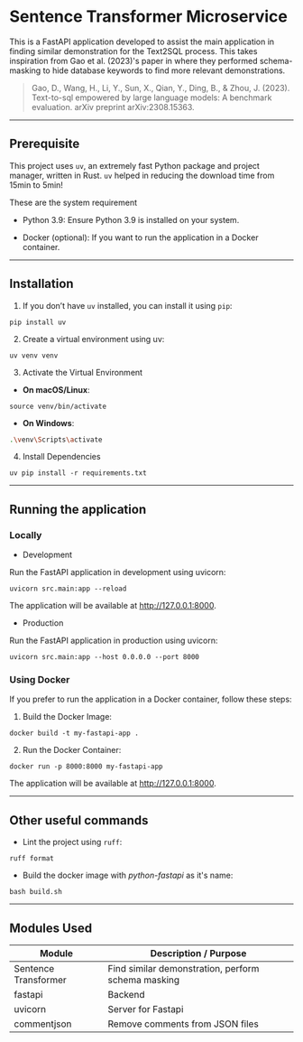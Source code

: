 
# Sentence Transformer Microservice

This is a FastAPI application developed to assist the main application in finding similar demonstration for the Text2SQL process. This takes inspiration from Gao et al. (2023)'s paper in where they performed schema-masking to hide database keywords to find more relevant demonstrations.

> Gao, D., Wang, H., Li, Y., Sun, X., Qian, Y., Ding, B., & Zhou, J. (2023). Text-to-sql empowered by large language models: A benchmark evaluation. arXiv preprint arXiv:2308.15363.

----
## Prerequisite

This project uses `uv`, an extremely fast Python package and project manager, written in Rust. `uv` helped in reducing the download time from 15min to 5min!

These are the system requirement

- Python 3.9: Ensure Python 3.9 is installed on your system.

- Docker (optional): If you want to run the application in a Docker container.

---
## Installation

1. If you don’t have `uv` installed, you can install it using `pip`:
```commandline
pip install uv
```

2. Create a virtual environment using uv:
```commandline
uv venv venv
```

3. Activate the Virtual Environment

- **On macOS/Linux**:
```commandline
source venv/bin/activate
```
- **On Windows**:
```bash
.\venv\Scripts\activate
```

4. Install Dependencies
```commandline
uv pip install -r requirements.txt
```

---
## Running the application

### Locally

- Development

Run the FastAPI application in development using uvicorn:
```commandline
uvicorn src.main:app --reload
```
The application will be available at http://127.0.0.1:8000.


- Production

Run the FastAPI application in production using uvicorn:
```commandline
uvicorn src.main:app --host 0.0.0.0 --port 8000
```
### Using Docker

If you prefer to run the application in a Docker container, follow these steps:

1. Build the Docker Image:
```commandline
docker build -t my-fastapi-app .
```

2. Run the Docker Container:
```commandline
docker run -p 8000:8000 my-fastapi-app
```

The application will be available at http://127.0.0.1:8000.

---
## Other useful commands

- Lint the project using `ruff`:
```commandline
ruff format
```

- Build the docker image with *python-fastapi* as it's name:
```commandline
bash build.sh
```

---
## Modules Used

| Module               | Description / Purpose                              |
|----------------------|----------------------------------------------------|
| Sentence Transformer | Find similar demonstration, perform schema masking |
| fastapi              | Backend                                            |
| uvicorn              | Server for Fastapi                                 |
| commentjson          | Remove comments from JSON files                    |
